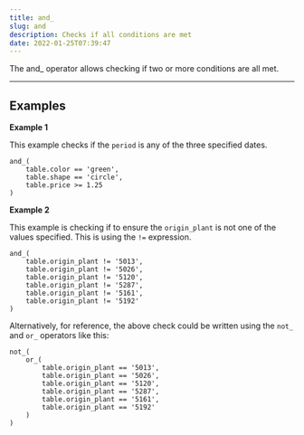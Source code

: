 ```yaml
---
title: and_
slug: and
description: Checks if all conditions are met
date: 2022-01-25T07:39:47
---
```



The and_ operator allows checking if two or more conditions are all met.




---

## Examples


**Example 1**


This example checks if the `period` is any of the three specified dates.



```
and_(  
    table.color == 'green',  
    table.shape == 'circle',  
    table.price >= 1.25  
)
```


**Example 2**


This example is checking if to ensure the `origin_plant` is not one of the values specified. This is using the `!=` expression.



```
and_(  
    table.origin_plant != '5013',  
    table.origin_plant != '5026',  
    table.origin_plant != '5120',  
    table.origin_plant != '5287',  
    table.origin_plant != '5161',  
    table.origin_plant != '5192'  
)
```

Alternatively, for reference, the above check could be written using the `not_` and `or_` operators like this:



```
not_(  
    or_(  
        table.origin_plant == '5013',  
        table.origin_plant == '5026',  
        table.origin_plant == '5120',  
        table.origin_plant == '5287',  
        table.origin_plant == '5161',  
        table.origin_plant == '5192'  
    )  
)
```
